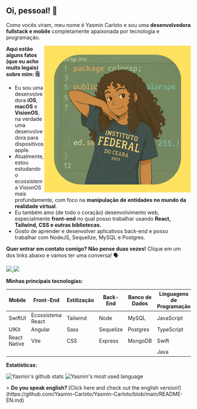 <p align="left">
  <h2>
    <b>
    Oi, pessoal! 👋
    </b>
  </h2>
  Como vocês viram, meu nome é Yasmin Carloto e sou uma <strong>desenvolvedora fullstack e mobile</strong> completamente apaixonada por tecnologia e programação. 
</p>

<img src="https://github.com/Yasmin-Carloto/Yasmin-Carloto/blob/main/readme-drawing.png" min-width="400px" max-width="400px" width="400px" align="right" alt="Computer">

<p align="left">
  
<strong>Aqui estão alguns fatos (que eu acho muito legais) sobre mim: 🗒️</strong>

  * Eu sou uma desenvolvedora <strong>iOS</strong>, <strong>macOS</strong> e <strong>VisionOS</strong>, na verdade uma desenvolvedora para dispositivos apple.
  * Atualmente, estou estudando o ecossistema VisionOS mais profundamente, com foco na <strong>manipulação de entidades no mundo da realidade virtual</strong>.
  * Eu também amo (de todo o coração) desenvolvimento web, especialmente <strong>front-end</strong> no qual posso trabalhar usando  <strong>React, Tailwind, CSS e outras bibliotecas.</strong>
  * Gosto de aprender e desenvolver aplicativos back-end e posso trabalhar com NodeJS, Sequelize, MySQL e Postgres.
</p>

<p align="left">
  
<strong>Quer entrar em contato comigo? Não pense duas vezes!</strong>
Clique em um dos links abaixo e vamos ter uma conversa! 🗣️

  <a href="mailto:carlotoyasmin11@gmail.com"> 
    <img src="https://img.shields.io/badge/Gmail-D14836?style=for-the-badge&logo=gmail&logoColor=white" /> 
  </a>


  <a href="https://www.linkedin.com/in/yasmin-carloto/"> 
    <img src="https://img.shields.io/badge/linkedin-%230077B5.svg?style=for-the-badge&logo=linkedin&logoColor=white" /> 
  </a>
</p>

<p align="left">
  
<strong>Minhas principais tecnologias:</strong>

  | Mobile       | Front-End           | Estilização    | Back-End  | Banco de Dados | Linguagens de Programação |
  | ---------    | ------------------- | -------------- | --------- | -------------- | ------------------------- |
  | SwiftUI      | Ecossistema React   | Tailwind       | Node      | MySQL          | JavaScript                |
  | UIKit        | Angular             | Sass           | Sequelize | Postgres       | TypeScript                |
  | React Native | Vite                | CSS            | Express   | MongoDB        | Swift                     |
  |              |                     |                |           |                | Java                      |
</p>

<p align="left">
  
<strong>Estatísticas: </strong>

  <img src="https://camo.githubusercontent.com/afa6aceafae5a6287d1a217406379cf023794b5b269c456d70bbaff0a8786c54/68747470733a2f2f6769746875622d726561646d652d73746174732e76657263656c2e6170702f6170693f757365726e616d653d7961736d696e2d6361726c6f746f2673686f775f69636f6e733d74727565267468656d653d6f6e656461726b" alt="Yasmin's github stats" />

  <img src="https://camo.githubusercontent.com/1e3d2a9b6fb765b40dfcffc3659eb12ca5524bb45491de5ae0d1af7afaefbd05/68747470733a2f2f6769746875622d726561646d652d73746174732e76657263656c2e6170702f6170692f746f702d6c616e67732f3f757365726e616d653d7961736d696e2d6361726c6f746f267468656d653d6f6e656461726b266c61796f75743d636f6d70616374" alt="Yasmin's most used language" />
</p>

<p>
  > <strong>Do you speak english? </strong> [Click here and check out the english version!](https://github.com/Yasmin-Carloto/Yasmin-Carloto/blob/main/README-EN.md)
</p>